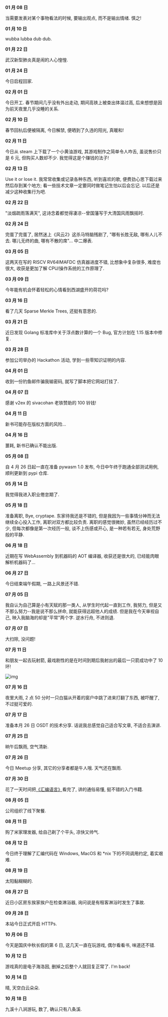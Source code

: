 **01 月 08 日**

当需要发表对某个事物看法的时候, 要输出观点, 而不是输出情绪. 慎之!

**01 月 10 日**

wubba lubba dub dub.

**01 月 22 日**

武汉新型肺炎真是闹的人心惶惶.

**01 月 24 日**

今日启程回家.

**02 月 01 日**

今日开工. 春节期间几乎没有外出走动, 期间高铁上被查出体温过高, 后来想想是因为前天夜里几乎没睡的关系.

**02 月 10 日**

春节回杭后便被隔离, 今日解禁, 便晒到了久违的阳光, 真暖和!

**02 月 11 日**

今日从 steam 上下载了一个小黄油游戏, 其游戏制作之简单令人咋舌, 虽说售价只是 6 元, 但购买人数却不少. 我觉得这是个赚钱的法子!

**02 月 13 日**

Use it or lose it. 我常常收集或记录各种东西, 听到喜欢的歌, 便费劲心思下载过来然后存到某个地方; 看一些技术文章一定要同时做笔记生怕以后会忘记. 以后还是减少这种收集行为吧.

**02 月 22 日**

"淡烟疏雨落满天", 这诗念着都觉得凄凉--曾国藩写于大清国风雨飘摇时.

**02 月 24 日**

完蛋了完蛋了, 居然迷上《风云2》这杀马特脑残剧了, "哪有长胜无敌, 哪有人儿不去. 哪儿无终的曲, 哪有不散的席"... 中二爆表.

**03 月 05 日**

这两天在写的 RISCV RV64IMAFDC 仿真器进度不错, 比想象中复杂很多, 难度也很大, 收获是更加了解 CPU/操作系统的工作原理了.

**03 月 09 日**

今年能有机会怀着轻松的心情看到西湖盛开的荷花吗?

**03 月 16 日**

看了几天 Sparse Merkle Trees, 还挺有意思的.

**03 月 21 日**

近日发现 Golang 标准库中关于浮点数计算的一个 Bug, 官方计划在 1.15 版本中修复.

**03 月 28 日**

参加公司举办的 Hackathon 活动, 学到一些零知识证明的内容.

**04 月 01 日**

收到一份钓鱼邮件骗我输密码, 就写了脚本把它网站打挂了.

**04 月 07 日**

感谢 v2ex 的 sivacohan 老铁赞助的 100 铃钱!

**04 月 11 日**

新书可能存在版权方面的风险...

**04 月 16 日**

噩耗, 新书已确认不能出版.

**05 月 08 日**

自 4 月 26 日起一直在准备 pywasm 1.0 发布, 今日中午终于跑通全部测试用例, 顺利更新到 pypi 仓库.

**05 月 14 日**

我觉得我进入职业倦怠期了.

**05 月 18 日**

准备离职, Bye, cryptape. 东家待我还是不错的, 但是我因为一些事情分神而无法继续全心投入工作, 离职对双方都比较负责. 离职的感觉很微妙, 虽然已经经历过不少, 但每次都像是第一次经历一般, 谈不上伤感或开心, 是一种若有若无, 身处荒野般的平静.

**06 月 18 日**

近期在写 WebAssembly 到机器码的 AOT 编译器, 收获还是很大的, 已经能肉眼解析机器码了...

**06 月 27 日**

今日结束端午假期, 一路上风景还不错.

**07 月 05 日**

我自认为自己算是小有天赋的那一类人, 从学生时代起一直到工作, 我努力, 但是又不那么努力--我是说不那么拼命, 就能获得远超他人的成绩. 但是我在今天审视自己, 映入我脑海的却是"平常"两个字. 逆水行舟, 不进则退.

**07 月 07 日**

大扫除, 没问题!

**07 月 11 日**

和朋友一起去玩射箭, 最戏剧性的是在时间到期后我射出的最后一只箭成功中了 10 环!

![img](/img/diary/2020/shooting.png)

**07 月 16 日**

夜里大雨, 2 点 50 分时一只白猫从开着的窗户中跳了进来打翻了东西, 被吓醒了, 不过挺可爱的.

**07 月 17 日**

准备本月 26 日 OSDT 的技术分享. 话说我总感觉自己适合写文章, 不适合去演讲.

**07 月 25 日**

晌午后飘雨, 空气清新.

**07 月 26 日**

今日 Meetup 分享, 其它的分享者都是牛人哦. 天气还在飘雨.

**07 月 30 日**

花了一天时间把[《汇编语言》](https://book.douban.com/subject/3037562/)看完了, 讲的通俗易懂, 挺不错的入门书籍.

**08 月 05 日**

公司组织了线下聚餐.

**08 月 11 日**

购了米家理发器, 给自己剃了个平头, 凉快又帅气.

**08 月 12 日**

今日终于理解了汇编代码在 Windows, MacOS 和 \*nix 下的不同调用约定, 着实艰难.

**08 月 19 日**

太阳黏糊糊的.

**08 月 27 日**

近日小区房东挨家挨户在检查淋浴器, 询问说是有租客淋浴时发生了事故.

**09 月 28 日**

本站今日正式开启 HTTPs.

**10 月 06 日**

今天是国庆中秋长假的第 6 日, 这几天一直在玩游戏, 偶尔看看书, 味道还不错.

**10 月 12 日**

游戏真的是电子海洛因, 删掉之后整个人就回复正常了. I'm back!

**10 月 14 日**

晴, 天空白云朵朵.

**10 月 18 日**

九溪十八涧游玩, 数了, 确认只有八条溪.
